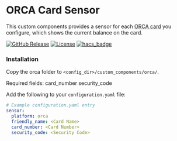 # ORCA Card Sensor

This custom components provides a sensor for each [ORCA card](https://en.wikipedia.org/wiki/ORCA_card) you configure, which shows the current balance on the card.

[![GitHub Release][releases-shield]][releases]
[![License][license-shield]](LICENSE.md)
[![hacs_badge](https://img.shields.io/badge/HACS-Custom-41BDF5.svg?style=for-the-badge)](https://github.com/hacs/integration)

### Installation

Copy the orca folder to `<config_dir>/custom_components/orca/`.

Required fields:
card_number
security_code

Add the following to your `configuration.yaml` file:

```yaml
# Example configuration.yaml entry
sensor:
  platform: orca
  friendly_name: <Card Name>
  card_number: <Card Number>
  security_code: <Security Code>
```

[license-shield]: https://img.shields.io/github/license/buckbanzai/ha-orca.svg?style=for-the-badge
[releases-shield]: https://img.shields.io/github/release/buckbanzai/ha-orca.svg?style=for-the-badge
[releases]: https://github.com/buckbanzai/ha-orca/releases
